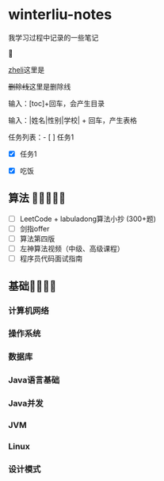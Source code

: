 # winterliu-notes

我学习过程中记录的一些笔记

:rocket:

<u> zheli</u>这里是

~~删除线~~这里是删除线

输入：[toc]+回车，会产生目录

输入：|姓名|性别|学校| + 回车，产生表格

任务列表：- [ ] 任务1

- [x] 任务1

- [x] 吃饭

## 算法 :rocket::rocket::rocket::rocket::rocket:

- [ ] LeetCode + labuladong算法小抄 (300+题)
- [ ] 剑指offer
- [ ] 算法第四版
- [ ] 左神算法视频（中级、高级课程）
- [ ] 程序员代码面试指南

## 基础:rocket::rocket::rocket::rocket:

### 计算机网络

### 操作系统

### 数据库

### Java语言基础

### Java并发

### JVM

### Linux

### 设计模式

